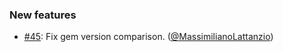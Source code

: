 ### New features

* [#45](https://github.com/nebulab/rubocop-solidus/pull/45): Fix gem version comparison. ([@MassimilianoLattanzio][])

[@MassimilianoLattanzio]: https://github.com/MassimilianoLattanzio
